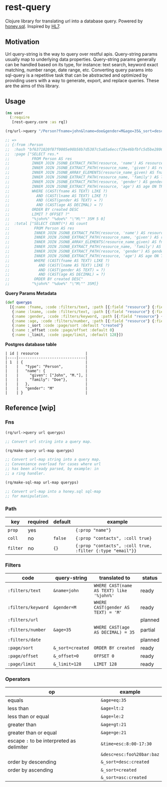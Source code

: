 # rest-query

Clojure library for translating url into a database query. Powered by [honey.sql](https://github.com/seancorfield/honeysql). Inspired by [HL7](https://www.hl7.org/fhir/search.html).

## Motivation

Url query-string is the way to query over restful apis. Query-string params usually map to underlying data properties. Query-string params generally can be handled based on its type, for instance: text search, keyword exact matching, number range, date range, etc. Converting query params into sql-query is a repetitive task that can be abstracted and optimized by providing users with a way to generate, export, and replace queries. These are the aims of this library.

## Usage

```clojure
(ns user
  (:require
   [rest-query.core :as rq])

(rq/url->query "/Person?fname=john&lname=doe&gender=M&age=35&_sort=desc:created&_offset=0&_limit=5" queryps)

;; =>
;; {:from :Person
;;  :hash "bf6371020f87f0005e98b58b7d5387c5a85a6eccf29e46bfbfc5d5be2806b062"
;;  :page ["SELECT res.*
;;          FROM Person AS res 
;;          INNER JOIN JSONB_EXTRACT_PATH(resource, 'name') AS resource_name ON TRUE 
;;          INNER JOIN JSONB_EXTRACT_PATH(resource_name, 'given') AS resource_name_given ON TRUE 
;;          INNER JOIN JSONB_ARRAY_ELEMENTS(resource_name_given) AS fname ON TRUE 
;;          INNER JOIN JSONB_EXTRACT_PATH(resource_name, 'family') AS lname ON TRUE 
;;          INNER JOIN JSONB_EXTRACT_PATH(resource, 'gender') AS gender ON TRUE 
;;          INNER JOIN JSONB_EXTRACT_PATH(resource, 'age') AS age ON TRUE 
;;          WHERE (CAST(fname AS TEXT) LIKE ?) 
;;            AND (CAST(lname AS TEXT) LIKE ?) 
;;            AND (CAST(gender AS TEXT) = ?) 
;;            AND (CAST(age AS DECIMAL) = ?) 
;;          ORDER BY created DESC
;;          LIMIT ? OFFSET ?"
;;          "%john%" "%doe%" "\"M\"" 35M 5 0]
;;  :total ["SELECT COUNT(*) AS count
;;           FROM Person AS res 
;;           INNER JOIN JSONB_EXTRACT_PATH(resource, 'name') AS resource_name ON TRUE 
;;           INNER JOIN JSONB_EXTRACT_PATH(resource_name, 'given') AS resource_name_given ON TRUE 
;;           INNER JOIN JSONB_ARRAY_ELEMENTS(resource_name_given) AS fname ON TRUE 
;;           INNER JOIN JSONB_EXTRACT_PATH(resource_name, 'family') AS lname ON TRUE 
;;           INNER JOIN JSONB_EXTRACT_PATH(resource, 'gender') AS gender ON TRUE 
;;           INNER JOIN JSONB_EXTRACT_PATH(resource, 'age') AS age ON TRUE 
;;           WHERE (CAST(fname AS TEXT) LIKE ?) 
;;             AND (CAST(lname AS TEXT) LIKE ?) 
;;             AND (CAST(gender AS TEXT) = ?) 
;;             AND (CAST(age AS DECIMAL) = ?)
;;           ORDER BY created DESC"
;;          "%john%" "%doe%" "\"M\"" 35M]}
```

**Query Params Metadata**

```clojure
(def queryps
  [{:name :fname, :code :filters/text, :path [{:field "resource"} {:field "name"} {:field "given", :coll true}]}
   {:name :lname, :code :filters/text, :path [{:field "resource"} {:field "name"} {:field "family"}]}
   {:name :gender, :code :filters/keyword, :path [{:field "resource"} {:field "gender"}]},
   {:name :age, :code :filters/number, :path [{:field "resource"} {:field "age"}]},
   {:name :_sort :code :page/sort :default "created"}
   {:name :_offset :code :page/offset :default 0}
   {:name :_limit, :code :page/limit, :default 128}])
```

**Postgres database table**

```
| id | resource                     |
|----|------------------------------|
| 1  | {                            |
|    |   "type": "Person",          |
|    |   "name": {                  |
|    |     "given": ["John", "M."], |
|    |     "family": "Doe"},        |
|    |   },                         |
|    |   "gender": "M"              |
|    | }                            |
```

## Reference [wip]

### Fns

``` clojure
(rq/url->query url queryps)

;; Convert url string into a query map.
```

``` clojure
(rq/make-query url-map queryps)

;; Convert url-map string into a query map. 
;; Convenience overload for cases where url 
;; has been already parsed, by example: in 
;; a ring handler.
```

``` clojure
(rq/make-sql-map url-map queryps)

;; Convert url-map into a honey.sql sql-map 
;; for manipulation.
```

### Path

| key      | required | default | example                                                   |
|----------|----------|---------|-----------------------------------------------------------|
| `prop`   | yes      |         | `{:prop "name"}`                                          |
| `coll`   | no       | `false` | `{:prop "contacts", :coll true}`                          |
| `filter` | no       | `{}`    | `{:prop "contacts", :coll true, :filter {:type "email"}}` |

### Filters

| code               | query-string     | translated to                            | status  |
|--------------------|------------------|------------------------------------------|---------|
| `:filters/text`    | `&name=john`     | `WHERE CAST(name AS TEXT) like '%john%'` | ready   |
| `:filters/keyword` | `&gender=M`      | `WHERE CAST(gender AS TEXT) = 'M'`       | ready   |
| `:filters/url`     |                  |                                          | planned |
| `:filters/number`  | `&age=35`        | `WHERE CAST(age AS DECIMAL) = 35`        | partial |
| `:filters/date`    |                  |                                          | planned |
| `:page/sort`       | `&_sort=created` | `ORDER BY created`                       | ready   |
| `:page/offset`     | `&_offset=0`     | `OFFSET 0`                               | ready   |
| `:page/limit`      | `&_limit=128`    | `LIMIT 128`                              | ready   |

### Operators

| op                                        | example                   |
|-------------------------------------------|---------------------------|
| equals                                    | `&age=eq:35`              |
| less than                                 | `&age=lt:2`               |
| less than or equal                        | `&age=le:2`               |
| greater than                              | `&age=gt:21`              |
| greater than or equal                     | `&age=ge:21`              |
| escape `:` to be interpreted as delimiter | `&time=esc:8:00-17:30`    |
|                                           | `&desc=esc:foo%20bar:baz` |
| order by descending                       | `&_sort=desc:created`     |
| order by ascending                        | `&_sort=created`          |
|                                           | `&_sort=asc:created`      |
    
